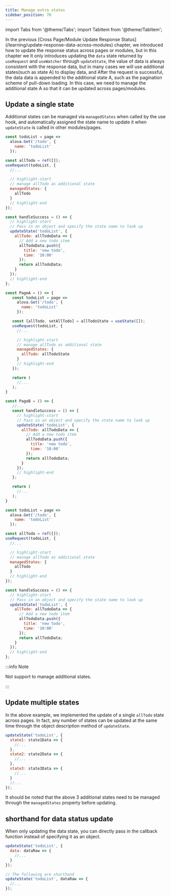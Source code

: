 ```yaml
---
title: Manage extra states
sidebar_position: 70
---
```


import Tabs from '@theme/Tabs';
import TabItem from '@theme/TabItem';

In the previous [Cross Page/Module Update Response Status] (/learning/update-response-data-across-modules) chapter, we introduced how to update the response status across pages or modules, but in this chapter we It only introduces updating the `data` state returned by `useRequest` and `useWatcher` through `updateState`, the value of data is always consistent with the response data, but in many cases we will use additional states(such as state A) to display data, and After the request is successful, the data data is appended to the additional state A, such as the pagination scheme of pull-down loading. In this case, we need to manage the additional state A so that it can be updated across pages/modules.

## Update a single state

Additional states can be managed via `managedStates` when called by the use hook, and automatically assigned the state name to update it when `updateState` is called in other modules/pages.

<Tabs groupId="framework">
<TabItem value="1" label="vue composition">

```javascript title="A.vue"
const todoList = page =>
  alova.Get('/todo', {
    name: 'todoList'
  });

const allTodo = ref([]);
useRequest(todoList, {
  //...

  // highlight-start
  // manage allTodo as additional state
  managedStates: {
    allTodo
  }
  // highlight-end
});
```

```javascript title="B.vue"
const handleSuccess = () => {
  // highlight-start
  // Pass in an object and specify the state name to look up
  updateState('todoList', {
    allTodo: allTodoData => {
      // Add a new todo item
      allTodoData.push({
        title: 'new todo',
        time: '10:00'
      });
      return allTodoData;
    }
  });
  // highlight-end
};
```

</TabItem>

<TabItem value="2" label="react">

```javascript title="A.jsx"
const PageA = () => {
   const todoList = page =>
     alova.Get('/todo', {
       name: 'todoList'
     });

   const [allTodo, setAllTodo] = allTodoState = useState([]);
   useRequest(todoList, {
     //...

     // highlight-start
     // manage allTodo as additional state
     managedStates: {
       allTodo: allTodoState
     }
     // highlight-end
   });

   return (
     //...
   );
}
```

```javascript title="B.jsx"
const PageB = () => {
   //...
   const handleSuccess = () => {
     // highlight-start
     // Pass in an object and specify the state name to look up
     updateState('todoList', {
       allTodo: allTodoData => {
         // Add a new todo item
         allTodoData.push({
           title: 'new todo',
           time: '10:00'
         });
         return allTodoData;
       }
     });
     // highlight-end
   };

   return (
     //...
   );
}
```

</TabItem>

<TabItem value="3" label="svelte">

```javascript title="A.svelte"
const todoList = page =>
  alova.Get('/todo', {
    name: 'todoList'
  });

const allTodo = ref([]);
useRequest(todoList, {
  //...

  // highlight-start
  // manage allTodo as additional state
  managedStates: {
    allTodo
  }
  // highlight-end
});
```

```javascript title="B.svelte"
const handleSuccess = () => {
  // highlight-start
  // Pass in an object and specify the state name to look up
  updateState('todoList', {
    allTodo: allTodoData => {
      // Add a new todo item
      allTodoData.push({
        title: 'new todo',
        time: '10:00'
      });
      return allTodoData;
    }
  });
  // highlight-end
};
```

</TabItem>
<TabItem value="4" label="vue options">

:::info Note

Not support to manage additional states.

:::

</TabItem>
</Tabs>

## Update multiple states

In the above example, we implemented the update of a single `allTodo` state across pages. In fact, any number of states can be updated at the same time through the object description method of `updateState`.

```javascript
updateState('todoList', {
  state1: state1Data => {
    //...
  },
  state2: state2Data => {
    //...
  },
  state3: state3Data => {
    //...
  }
  //...
});
```

It should be noted that the above 3 additional states need to be managed through the `managedStates` property before updating.

## shorthand for data status update

When only updating the data state, you can directly pass in the callback function instead of specifying it as an object.

```javascript
updateState('todoList', {
  data: dataRaw => {
    //...
  }
});

// The following are shorthand
updateState('todoList', dataRaw => {
  //...
});
```
